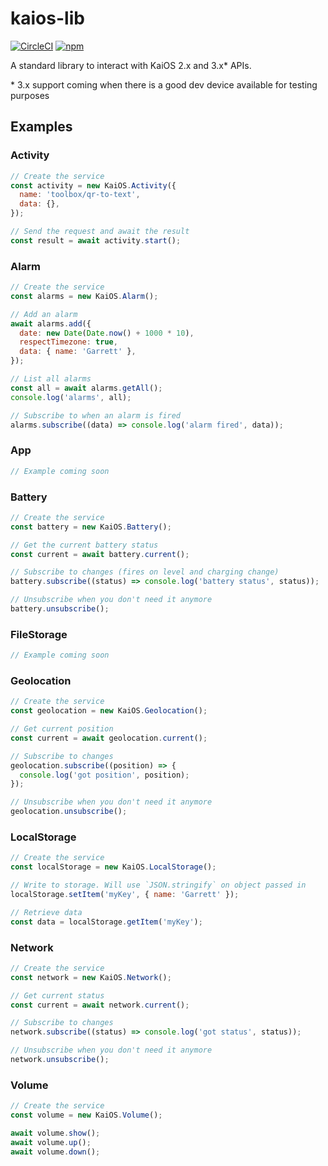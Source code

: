 # kaios-lib

[![CircleCI](https://circleci.com/gh/garredow/kaios-lib/tree/main.svg?style=svg)](https://circleci.com/gh/garredow/kaios-lib/tree/main)
[![npm](https://img.shields.io/npm/v/kaios-lib.svg)](https://www.npmjs.com/package/kaios-lib)

A standard library to interact with KaiOS 2.x and 3.x\* APIs.

\* 3.x support coming when there is a good dev device available for testing purposes

## Examples

### Activity

```js
// Create the service
const activity = new KaiOS.Activity({
  name: 'toolbox/qr-to-text',
  data: {},
});

// Send the request and await the result
const result = await activity.start();
```

### Alarm

```js
// Create the service
const alarms = new KaiOS.Alarm();

// Add an alarm
await alarms.add({
  date: new Date(Date.now() + 1000 * 10),
  respectTimezone: true,
  data: { name: 'Garrett' },
});

// List all alarms
const all = await alarms.getAll();
console.log('alarms', all);

// Subscribe to when an alarm is fired
alarms.subscribe((data) => console.log('alarm fired', data));
```

### App

```js
// Example coming soon
```

### Battery

```js
// Create the service
const battery = new KaiOS.Battery();

// Get the current battery status
const current = await battery.current();

// Subscribe to changes (fires on level and charging change)
battery.subscribe((status) => console.log('battery status', status));

// Unsubscribe when you don't need it anymore
battery.unsubscribe();
```

### FileStorage

```js
// Example coming soon
```

### Geolocation

```js
// Create the service
const geolocation = new KaiOS.Geolocation();

// Get current position
const current = await geolocation.current();

// Subscribe to changes
geolocation.subscribe((position) => {
  console.log('got position', position);
});

// Unsubscribe when you don't need it anymore
geolocation.unsubscribe();
```

### LocalStorage

```js
// Create the service
const localStorage = new KaiOS.LocalStorage();

// Write to storage. Will use `JSON.stringify` on object passed in
localStorage.setItem('myKey', { name: 'Garrett' });

// Retrieve data
const data = localStorage.getItem('myKey');
```

### Network

```js
// Create the service
const network = new KaiOS.Network();

// Get current status
const current = await network.current();

// Subscribe to changes
network.subscribe((status) => console.log('got status', status));

// Unsubscribe when you don't need it anymore
network.unsubscribe();
```

### Volume

```js
// Create the service
const volume = new KaiOS.Volume();

await volume.show();
await volume.up();
await volume.down();
```
